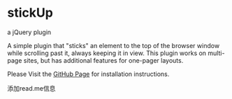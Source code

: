 stickUp
=======
a jQuery plugin

A simple plugin that "sticks" an element to the top of the browser window while scrolling past it, always keeping it in view. This plugin works on multi-page sites, but has additional features for one-pager layouts.

Please Visit the <a href="http://lirancohen.github.io/stickUp">GitHub Page</a> for installation instructions.

添加read.me信息

